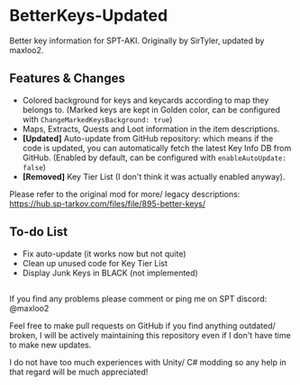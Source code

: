 # BetterKeys-Updated

Better key information for SPT-AKI. Originally by SirTyler, updated by maxloo2.

## Features & Changes

- Colored background for keys and keycards according to map they belongs to. (Marked keys are kept in Golden color, can be configured with `ChangeMarkedKeysBackground: true`)
- Maps, Extracts, Quests and Loot information in the item descriptions.
- **[Updated]** Auto-update from GitHub repository: which means if the code is updated, you can automatically fetch the latest Key Info DB from GitHub. (Enabled by default, can be configured with `enableAutoUpdate: false`)
- **[Removed]** Key Tier List (I don't think it was actually enabled anyway).

Please refer to the original mod for more/ legacy descriptions: https://hub.sp-tarkov.com/files/file/895-better-keys/

## To-do List

- Fix auto-update (it works now but not quite)
- Clean up unused code for Key Tier List
- Display Junk Keys in BLACK (not implemented)

##

If you find any problems please comment or ping me on SPT discord: @maxloo2

Feel free to make pull requests on GitHub if you find anything outdated/ broken, I will be actively maintaining this repository even if I don't have time to make new updates.

I do not have too much experiences with Unity/ C# modding so any help in that regard will be much appreciated!
